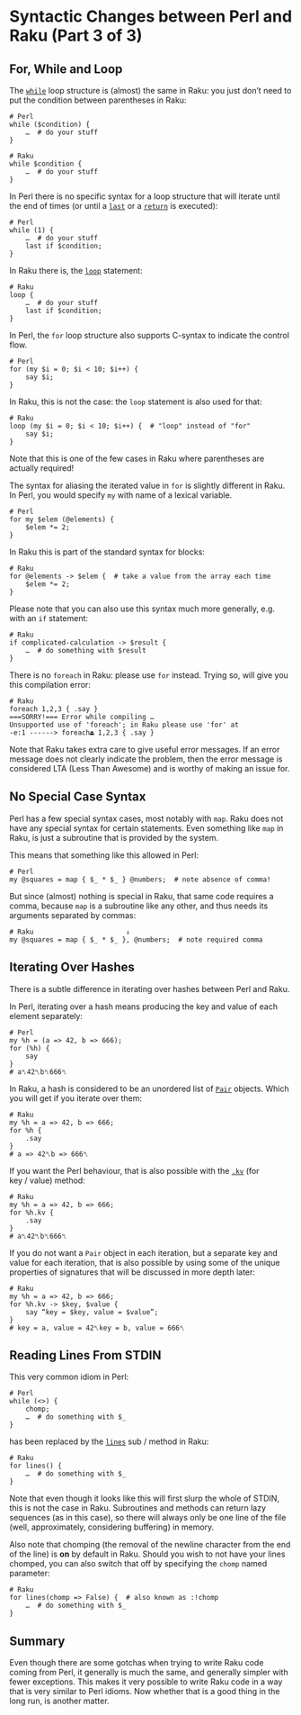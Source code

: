 # Syntactic Changes between Perl and Raku (Part 3 of 3)

## For, While and Loop
The [`while`](https://docs.raku.org/language/control#while,_until) loop structure is (almost) the same in Raku: you just don’t need to put the condition between parentheses in Raku:
```
# Perl
while ($condition) {
    …  # do your stuff
}
```
```
# Raku
while $condition {
    …  # do your stuff
}
```
In Perl there is no specific syntax for a loop structure that will iterate until the end of times (or until a [`last`](https://docs.raku.org/language/control#last) or a [`return`](https://docs.raku.org/language/control#return) is executed):
```
# Perl
while (1) {
    …  # do your stuff
    last if $condition;
}
```
In Raku there is, the [`loop`](https://docs.raku.org/language/control#loop) statement:
```
# Raku
loop {
    …  # do your stuff
    last if $condition;
}
```
In Perl, the `for` loop structure also supports C-syntax to indicate the control flow.
```
# Perl
for (my $i = 0; $i < 10; $i++) {
    say $i;
}
```
In Raku, this is not the case: the `loop` statement is also used for that:
```
# Raku
loop (my $i = 0; $i < 10; $i++) {  # "loop" instead of "for"
    say $i;
}
```
Note that this is one of the few cases in Raku where parentheses are actually required!

The syntax for aliasing the iterated value in `for` is slightly different in Raku.  In Perl, you would specify `my` with name of a lexical variable.
```
# Perl
for my $elem (@elements) {
    $elem *= 2;
}
```
In Raku this is part of the standard syntax for blocks:
```
# Raku
for @elements -> $elem {  # take a value from the array each time
    $elem *= 2;
}
```
Please note that you can also use this syntax much more generally, e.g. with an `if` statement:
```
# Raku
if complicated-calculation -> $result {
    …  # do something with $result
}
```
There is no `foreach` in Raku: please use `for` instead.  Trying so, will give you this compilation error:
```
# Raku
foreach 1,2,3 { .say }
===SORRY!=== Error while compiling …
Unsupported use of 'foreach'; in Raku please use 'for' at
-e:1 ------> foreach⏏ 1,2,3 { .say }
```
Note that Raku takes extra care to give useful error messages.  If an error message does not clearly indicate the problem, then the error message is considered LTA (Less Than Awesome) and is worthy of making an issue for.

## No Special Case Syntax
Perl has a few special syntax cases, most notably with `map`.  Raku does not have any special syntax for certain statements.  Even something like `map` in Raku, is just a subroutine that is provided by the system.

This means that something like this allowed in Perl:
```
# Perl
my @squares = map { $_ * $_ } @numbers;  # note absence of comma!
```
But since (almost) nothing is special in Raku, that same code requires a comma, because `map` is a subroutine like any other, and thus needs its arguments separated by commas:
```
# Raku                       ↓
my @squares = map { $_ * $_ }, @numbers;  # note required comma 
```

## Iterating Over Hashes
There is a subtle difference in iterating over hashes between Perl and Raku.

In Perl, iterating over a hash means producing the key and value of each element separately:
```
# Perl
my %h = (a => 42, b => 666);
for (%h) {
    say
}
# a␤42␤b␤666␤
```
In Raku, a hash is considered to be an unordered list of [`Pair`](https://docs.raku.org/type/Pair) objects.  Which you will get if you iterate over them:
```
# Raku
my %h = a => 42, b => 666;
for %h {
    .say
}
# a => 42␤b => 666␤
```
If you want the Perl behaviour, that is also possible with the [`.kv`](https://docs.raku.org/type/List#routine_kv) (for key / value) method:
```
# Raku
my %h = a => 42, b => 666;
for %h.kv {
    .say
}
# a␤42␤b␤666␤
```
If you do not want a `Pair` object in each iteration, but a separate key and value for each iteration, that is also possible by using some of the unique properties of signatures that will be discussed in more depth later:
```
# Raku
my %h = a => 42, b => 666;
for %h.kv -> $key, $value {
    say “key = $key, value = $value”;
}
# key = a, value = 42␤key = b, value = 666␤
```

## Reading Lines From STDIN
This very common idiom in Perl:
```
# Perl
while (<>) {
    chomp;
    …  # do something with $_
}
```
has been replaced by the [`lines`](https://docs.raku.org/routine/lines) sub / method in Raku:
```
# Raku
for lines() {
    …  # do something with $_
}
```
Note that even though it looks like this will first slurp the whole of STDIN, this is not the case in Raku.  Subroutines and methods can return lazy sequences (as in this case), so there will always only be one line of the file (well, approximately, considering buffering) in memory.

Also note that chomping (the removal of the newline character from the end of the line) is **on** by default in Raku.  Should you wish to not have your lines chomped, you can also switch that off by specifying the `chomp` named parameter:
```
# Raku
for lines(chomp => False) {  # also known as :!chomp
    …  # do something with $_
}
```

## Summary
Even though there are some gotchas when trying to write Raku code coming from Perl, it generally is much the same, and generally simpler with fewer exceptions.  This makes it very possible to write Raku code in a way that is very similar to Perl idioms.  Now whether that is a good thing in the long run, is another matter.
